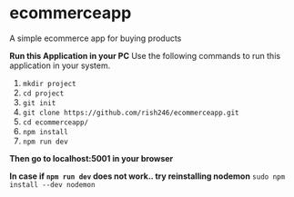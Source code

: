 # ecommerceapp
A simple ecommerce app for buying products

**Run this Application in your PC**
Use the following commands to run this application in your system.

1. `mkdir project`
1. `cd project`
1. `git init`
1. `git clone https://github.com/rish246/ecommerceapp.git`
1. `cd ecommerceapp/`
1. `npm install`
1. `npm run dev`

**Then go to localhost:5001 in your browser**

**In case if `npm run dev` does not work.. try reinstalling nodemon**
`sudo npm install --dev nodemon`

